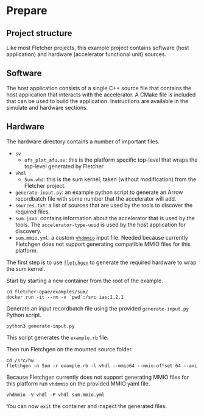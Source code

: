 # Prepare

## Project structure

Like most Fletcher projects, this example project contains software (host application) and hardware (accelerator functional unit) sources.

## Software

The host application consists of a single C++ source file that contains the host application that interacts with the accelerator. A CMake file is included that can be used to build the application. Instructions are available in the simulate and hardware sections.

## Hardware

The hardware directory contains a number of important files.

- `sv`
  - `ofs_plat_afu.sv`: this is the platform specific top-level that wraps the top-level generated by Fletcher
- `vhdl`
  - `Sum.vhd`: this is the sum kernel, taken (without modification) from the Fletcher project.
- `generate-input.py`: an example python script to generate an Arrow recordbatch file with some number that the accelerator will add.
- `sources.txt`: a list of sources that are used by the tools to discover the required files.
- `sum.json`: contains information about the accelerator that is used by the tools. The `accelerator-type-uuid` is used by the host application for discovery.
- `sum.mmio.yml`: a custom [`vhdmmio`](https://github.com/abs-tudelft/vhdmmio) input file. Needed because currently Fletchgen does not support generating compatible MMIO files for this platform.

The first step is to use [`fletchgen`](https://github.com/abs-tudelft/fletcher) to generate the required hardware to wrap the sum kernel.

Start by starting a new container from the root of the example.

```
cd fletcher-opae/examples/sum/
docker run -it --rm -v `pwd`:/src ias:1.2.1
```

Generate an input recordbatch file using the provided `generate-input.py` Python script.

```
python3 generate-input.py
```

This script generates the `example.rb` file.

Then run Fletchgen on the mounted source folder.

```
cd /src/hw
fletchgen -n Sum -r example.rb -l vhdl --mmio64 --mmio-offset 64 --axi
```

Because Fletchgen currently does not support generating MMIO files for this platform run `vhdmmio` on the provided MMIO yaml file.

```
vhdmmio -V vhdl -P vhdl sum.mmio.yml
```

You can now `exit` the container and inspect the generated files.
